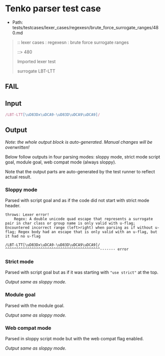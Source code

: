 # Tenko parser test case

- Path: tests/testcases/lexer_cases/regexesn/brute_force_surrogate_ranges/480.md

> :: lexer cases : regexesn : brute force surrogate ranges
>
> ::> 480
>
> Imported lexer test
>
> surrogate LBT-LTT

## FAIL

## Input

`````js
/LBT-LTT[\uD83Dx\uDCA9-\uD83D\uDCA9\uDCA9]/
`````

## Output

_Note: the whole output block is auto-generated. Manual changes will be overwritten!_

Below follow outputs in four parsing modes: sloppy mode, strict mode script goal, module goal, web compat mode (always sloppy).

Note that the output parts are auto-generated by the test runner to reflect actual result.

### Sloppy mode

Parsed with script goal and as if the code did not start with strict mode header.

`````
throws: Lexer error!
    Regex: A double unicode quad escape that represents a surrogate pair in char class or group name is only valid with u-flag; Encountered incorrect range (left>right) when parsing as if without u-flag; Regex body had an escape that is only valid with an u-flag, but it had no u-flag

/LBT-LTT[\uD83Dx\uDCA9-\uD83D\uDCA9\uDCA9]/
^^^^^^^^^^^^^^^^^^^^^^^^^^^^^^^^^^^^^^^^^^^------- error
`````

### Strict mode

Parsed with script goal but as if it was starting with `"use strict"` at the top.

_Output same as sloppy mode._

### Module goal

Parsed with the module goal.

_Output same as sloppy mode._

### Web compat mode

Parsed in sloppy script mode but with the web compat flag enabled.

_Output same as sloppy mode._

